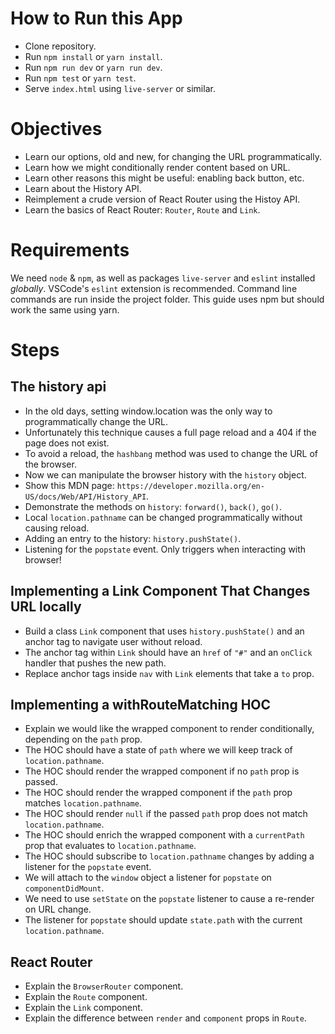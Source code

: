 # How to Run this App
  * Clone repository.
  * Run `npm install` or `yarn install`.
  * Run `npm run dev` or `yarn run dev`.
  * Run `npm test` or `yarn test`.
  * Serve `index.html` using `live-server` or similar.

# Objectives
  * Learn our options, old and new, for changing the URL programmatically.
  * Learn how we might conditionally render content based on URL.
  * Learn other reasons this might be useful: enabling back button, etc.
  * Learn about the History API.
  * Reimplement a crude version of React Router using the Histoy API.
  * Learn the basics of React Router: `Router`, `Route` and `Link`.

# Requirements
We need `node` & `npm`, as well as packages `live-server` and `eslint` installed _globally_. VSCode's `eslint` extension is recommended. Command line commands are run inside the project folder. This guide uses npm but should work the same using yarn.

# Steps

## The history api
  * In the old days, setting window.location was the only way to programmatically change the URL.
  * Unfortunately this technique causes a full page reload and a 404 if the page does not exist.
  * To avoid a reload, the `hashbang` method was used to change the URL of the browser.
  * Now we can manipulate the browser history with the `history` object.
  * Show this MDN page: `https://developer.mozilla.org/en-US/docs/Web/API/History_API`.
  * Demonstrate the methods on `history`: `forward()`, `back()`, `go()`.
  * Local `location.pathname` can be changed programmatically without causing reload. 
  * Adding an entry to the history: `history.pushState()`.
  * Listening for the `popstate` event. Only triggers when interacting with browser!

## Implementing a Link Component That Changes URL locally
  * Build a class `Link` component that uses `history.pushState()` and an anchor tag to navigate user without reload.
  * The anchor tag within `Link` should have an `href` of `"#"` and an `onClick` handler that pushes the new path.
  * Replace anchor tags inside `nav` with `Link` elements that take a `to` prop.

## Implementing a withRouteMatching HOC
  * Explain we would like the wrapped component to render conditionally, depending on the `path` prop.
  * The HOC should have a state of `path` where we will keep track of `location.pathname`.
  * The HOC should render the wrapped component if no `path` prop is passed.
  * The HOC should render the wrapped component if the `path` prop matches `location.pathname`.
  * The HOC should render `null` if the passed `path` prop does not match `location.pathname`.
  * The HOC should enrich the wrapped component with a `currentPath` prop that evaluates to `location.pathname`.
  * The HOC should subscribe to `location.pathname` changes by adding a listener for the `popstate` event.
  * We will attach to the `window` object a listener for `popstate` on `componentDidMount`.
  * We need to use `setState` on the `popstate` listener to cause a re-render on URL change.
  * The listener for `popstate` should update `state.path` with the current `location.pathname`.

## React Router
  * Explain the `BrowserRouter` component.
  * Explain the `Route` component.
  * Explain the `Link` component.
  * Explain the difference between `render` and `component` props in `Route`.